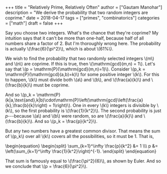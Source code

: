 +++
title = "Relatively Prime, Relatively Often"
author = ["Gautam Manohar"]
description = "We derive the probability that two random integers are coprime."
date = 2018-04-17
tags = ["primes", "combinatorics"]
categories = ["math"]
draft = false
+++

Say you choose two integers. What's the chance that they're coprime? My
intuition says that it can't be more than one-half, because half of all numbers
share a factor of 2. But I'm thoroughly wrong here. The probability is actually
\\(\frac{6}{\pi^2}\\), which is about \\(61\%\\).

We wish to find the probability that two randomly selected integers \\(m\\) and \\(n\\)
are coprime. If this is true, then \\(\mathrm{gcd}(m,n) = 1\\). Let's say that \\(p =
\mathrm{P}(\mathrm{gcd}(m,n)=1)\\). Consider \\(p\_k =
\mathrm{P}(\mathrm{gcd}(a,b)=k)\\) for some positive integer \\(k\\). For this to happen, \\(k\\) must divide both \\(a\\) and \\(b\\), and \\(\frac{a}{k}\\) and \\(\frac{b}{k}\\) must
be coprime.

And so \\(p\_k =
\mathrm{P}(k|a\,\text{and}\,k|b)\cdot\mathrm{P}\left(\mathrm{gcd}\left(\frac{a}{k},\frac{b}{k}\right)
= 1\right)\\). One in every \\(k\\) integers is divisible by \\(k\\), so the first
probability is \\(\frac{1}{k^2}\\). The second probability is just $p$---because \\(a\\) and \\(b\\) were
random, so are \\(\frac{a}{k}\\) and \\(\frac{b}{k}\\). And so \\(p\_k = \frac{p}{k^2}\\).

But any two numbers have a greatest common divisor. That means the sum of \\(p\_k\\)
over all \\(k\\) covers all the possibilities, so it must be 1. That is,

\begin{equation}
\begin{split}
\sum\_{k=1}^\infty \frac{p}{k^2} &= 1 \\\\\\
p &= \left(\sum\_{k=1}^\infty \frac{1}{k^2}\right)^{-1}.
\end{split}
\end{equation}

That sum is famously equal to \\(\frac{\pi^2}{6}\\), as shown by Euler. And
so we conclude that \\(p = \frac{6}{\pi^2}\\).